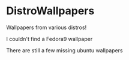 # DistroWallpapers
Wallpapers from various distros!

I couldn't find a Fedora9 wallpaper

There are still a few missing ubuntu wallpapers
